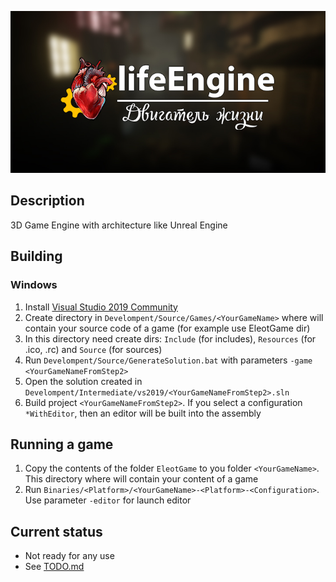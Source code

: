![lifeEngine](EngineLogo.jpg?raw=true)

## Description
3D Game Engine with architecture like Unreal Engine

## Building

### Windows
1. Install [Visual Studio 2019 Community](https://visualstudio.microsoft.com/downloads/)
2. Create directory in `Develompent/Source/Games/<YourGameName>` where will contain your source code of a game (for example use EleotGame dir)
3. In this directory need create dirs: `Include` (for includes), `Resources` (for .ico, .rc) and `Source` (for sources)
4. Run `Develompent/Source/GenerateSolution.bat` with parameters `-game <YourGameNameFromStep2>`
5. Open the solution created in `Develompent/Intermediate/vs2019/<YourGameNameFromStep2>.sln`
6. Build project `<YourGameNameFromStep2>`. If you select a configuration `*WithEditor`, then an editor will be built into the assembly

## Running a game
1. Copy the contents of the folder `EleotGame` to you folder `<YourGameName>`. This directory where will contain your content of a game
2. Run `Binaries/<Platform>/<YourGameName>-<Platform>-<Configuration>`. Use parameter `-editor` for launch editor

## Current status
- Not ready for any use
- See [TODO.md](TODO.md)